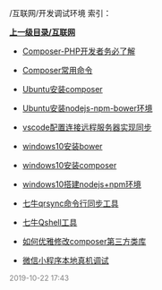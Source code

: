 /互联网/开发调试环境 索引：


**[上一级目录/互联网](/互联网/index.md)**

- [Composer-PHP开发者务必了解](/互联网/开发调试环境/Composer-PHP开发者务必了解.md)

- [Composer常用命令](/互联网/开发调试环境/Composer常用命令.md)

- [Ubuntu安装composer](/互联网/开发调试环境/Ubuntu安装composer.md)

- [Ubuntu安装nodejs-npm-bower环境](/互联网/开发调试环境/Ubuntu安装nodejs-npm-bower环境.md)

- [vscode配置连接远程服务器实现同步](/互联网/开发调试环境/vscode配置连接远程服务器实现同步.md)

- [windows10安装bower](/互联网/开发调试环境/windows10安装bower.md)

- [windows10安装composer](/互联网/开发调试环境/windows10安装composer.md)

- [windows10搭建nodejs+npm环境](/互联网/开发调试环境/windows10搭建nodejs+npm环境.md)

- [七牛qrsync命令行同步工具](/互联网/开发调试环境/七牛qrsync命令行同步工具.md)

- [七牛Qshell工具](/互联网/开发调试环境/七牛Qshell工具.md)

- [如何优雅修改composer第三方类库](/互联网/开发调试环境/如何优雅修改composer第三方类库.md)

- [微信小程序本地真机调试](/互联网/开发调试环境/微信小程序本地真机调试.md)


<font size=2 color='grey'> 2019-10-22 17:43 </font>